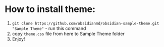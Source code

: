 # How to install theme:

1. `git clone https://github.com/obsidianmd/obsidian-sample-theme.git "Sample Theme"` - run this command
2. copy `theme.css` file from here to Sample Theme folder
3. Enjoy!
